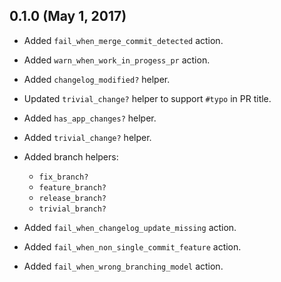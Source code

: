## 0.1.0 (May 1, 2017)

 * Added `fail_when_merge_commit_detected` action.

 * Added `warn_when_work_in_progess_pr` action.

 * Added `changelog_modified?` helper.

 * Updated `trivial_change?` helper to support `#typo` in PR title.

 * Added `has_app_changes?` helper.

 * Added `trivial_change?` helper.

 * Added branch helpers:
    * `fix_branch?`
    * `feature_branch?`
    * `release_branch?`
    * `trivial_branch?`

 * Added `fail_when_changelog_update_missing` action.

 * Added `fail_when_non_single_commit_feature` action.

 * Added `fail_when_wrong_branching_model` action.
